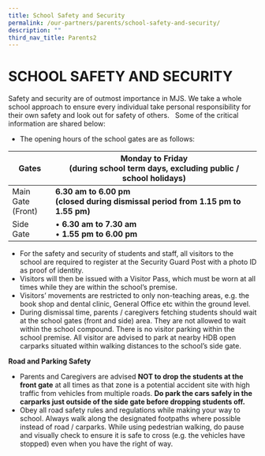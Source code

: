 ```yaml
---
title: School Safety and Security
permalink: /our-partners/parents/school-safety-and-security/
description: ""
third_nav_title: Parents2
---
```

# **SCHOOL SAFETY AND SECURITY**

Safety and security are of outmost importance in MJS. We take a whole school approach to ensure every individual take personal responsibility for their own safety and look out for safety of others. &nbsp; Some of the critical information are shared below: &nbsp;  

*   The opening hours of the school gates are as follows:

| Gates 	| Monday to Friday<br>(during school term days, excluding public / school holidays) 	|
|---	|---	|
| Main Gate<br>(Front) 	| **6.30 am to 6.00 pm**<br>**(closed during dismissal period from 1.15 pm to 1.55 pm)** 	|
| Side Gate 	| • **6.30 am to 7.30 am**<br>• **1.55 pm to 6.00 pm** 	|

*   For the safety and security of students and staff, all visitors to the school are required to register at the Security Guard Post with a photo ID as proof of identity.
*   Visitors will then be issued with a Visitor Pass, which must be worn at all times while they are within the school’s premise.&nbsp;
*   Visitors’ movements are restricted to only non-teaching areas, e.g. the book shop and dental clinic, General Office etc within the ground level.&nbsp;
*   During dismissal time, parents / caregivers fetching students should wait at the school gates (front and side) area. They are not allowed to wait within the school compound. There is no visitor parking within the school premise. All visitor are advised to park at nearby HDB open carparks situated within walking distances to the school’s side gate.&nbsp;

**Road and Parking Safety**  

*   Parents and Caregivers are advised&nbsp;**NOT to drop the students at the front gate**&nbsp;at all times as that zone is a potential accident site with high traffic from vehicles from multiple roads.&nbsp;**Do park the cars safely in the carparks just outside of the side gate before dropping students off.**&nbsp;
*   Obey all road safety rules and regulations while making your way to school. Always walk along the designated footpaths where possible instead of road / carparks. While using pedestrian walking, do pause and visually check to ensure it is safe to cross (e.g. the vehicles have stopped) even when you have the right of way.